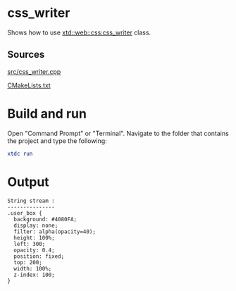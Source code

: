 # css_writer

Shows how to use [xtd::web::css:css_writer](../../../../src/xtd.core/include/xtd/web/css/css_writer.h) class.

## Sources

[src/css_writer.cpp](src/css_writer.cpp)

[CMakeLists.txt](CMakeLists.txt)

# Build and run

Open "Command Prompt" or "Terminal". Navigate to the folder that contains the project and type the following:

```cmake
xtdc run
```

# Output

```
String stream :
---------------
.user_box {
  background: #4080FA;
  display: none;
  filter: alpha(opacity=40);
  height: 100%;
  left: 300;
  opacity: 0.4;
  position: fixed;
  top: 200;
  width: 100%;
  z-index: 100;
}
```
